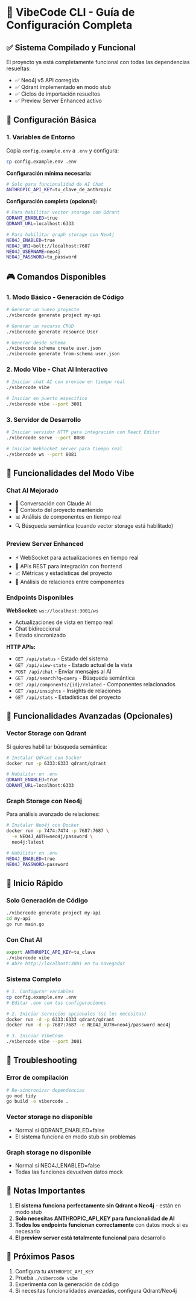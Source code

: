 # 🚀 VibeCode CLI - Guía de Configuración Completa

## ✅ Sistema Compilado y Funcional

El proyecto ya está completamente funcional con todas las dependencias resueltas:

- ✅ Neo4j v5 API corregida
- ✅ Qdrant implementado en modo stub
- ✅ Ciclos de importación resueltos
- ✅ Preview Server Enhanced activo

## 🔧 Configuración Básica

### 1. Variables de Entorno

Copia `config.example.env` a `.env` y configura:

```bash
cp config.example.env .env
```

**Configuración mínima necesaria:**

```bash
# Solo para funcionalidad de AI Chat
ANTHROPIC_API_KEY=tu_clave_de_anthropic
```

**Configuración completa (opcional):**

```bash
# Para habilitar vector storage con Qdrant
QDRANT_ENABLED=true
QDRANT_URL=localhost:6333

# Para habilitar graph storage con Neo4j
NEO4J_ENABLED=true
NEO4J_URI=bolt://localhost:7687
NEO4J_USERNAME=neo4j
NEO4J_PASSWORD=tu_password
```

## 🎮 Comandos Disponibles

### 1. Modo Básico - Generación de Código

```bash
# Generar un nuevo proyecto
./vibercode generate project my-api

# Generar un recurso CRUD
./vibercode generate resource User

# Generar desde schema
./vibercode schema create user.json
./vibercode generate from-schema user.json
```

### 2. Modo Vibe - Chat AI Interactivo

```bash
# Iniciar chat AI con preview en tiempo real
./vibercode vibe

# Iniciar en puerto específico
./vibercode vibe --port 3001
```

### 3. Servidor de Desarrollo

```bash
# Iniciar servidor HTTP para integración con React Editor
./vibercode serve --port 8080

# Iniciar WebSocket server para tiempo real
./vibercode ws --port 8081
```

## 🎨 Funcionalidades del Modo Vibe

### Chat AI Mejorado

- 💬 Conversación con Claude AI
- 🧠 Contexto del proyecto mantenido
- 📊 Análisis de componentes en tiempo real
- 🔍 Búsqueda semántica (cuando vector storage está habilitado)

### Preview Server Enhanced

- ⚡ WebSocket para actualizaciones en tiempo real
- 🎯 APIs REST para integración con frontend
- 📈 Métricas y estadísticas del proyecto
- 🔗 Análisis de relaciones entre componentes

### Endpoints Disponibles

**WebSocket:** `ws://localhost:3001/ws`

- Actualizaciones de vista en tiempo real
- Chat bidireccional
- Estado sincronizado

**HTTP APIs:**

- `GET /api/status` - Estado del sistema
- `GET /api/view-state` - Estado actual de la vista
- `POST /api/chat` - Enviar mensajes al AI
- `GET /api/search?q=query` - Búsqueda semántica
- `GET /api/components/{id}/related` - Componentes relacionados
- `GET /api/insights` - Insights de relaciones
- `GET /api/stats` - Estadísticas del proyecto

## 🔮 Funcionalidades Avanzadas (Opcionales)

### Vector Storage con Qdrant

Si quieres habilitar búsqueda semántica:

```bash
# Instalar Qdrant con Docker
docker run -p 6333:6333 qdrant/qdrant

# Habilitar en .env
QDRANT_ENABLED=true
QDRANT_URL=localhost:6333
```

### Graph Storage con Neo4j

Para análisis avanzado de relaciones:

```bash
# Instalar Neo4j con Docker
docker run -p 7474:7474 -p 7687:7687 \
  -e NEO4J_AUTH=neo4j/password \
  neo4j:latest

# Habilitar en .env
NEO4J_ENABLED=true
NEO4J_PASSWORD=password
```

## 🚀 Inicio Rápido

### Solo Generación de Código

```bash
./vibercode generate project my-api
cd my-api
go run main.go
```

### Con Chat AI

```bash
export ANTHROPIC_API_KEY=tu_clave
./vibercode vibe
# Abre http://localhost:3001 en tu navegador
```

### Sistema Completo

```bash
# 1. Configurar variables
cp config.example.env .env
# Editar .env con tus configuraciones

# 2. Iniciar servicios opcionales (si los necesitas)
docker run -d -p 6333:6333 qdrant/qdrant
docker run -d -p 7687:7687 -e NEO4J_AUTH=neo4j/password neo4j

# 3. Iniciar VibeCode
./vibercode vibe --port 3001
```

## 🐛 Troubleshooting

### Error de compilación

```bash
# Re-sincronizar dependencias
go mod tidy
go build -o vibercode .
```

### Vector storage no disponible

- Normal si QDRANT_ENABLED=false
- El sistema funciona en modo stub sin problemas

### Graph storage no disponible

- Normal si NEO4J_ENABLED=false
- Todas las funciones devuelven datos mock

## 📝 Notas Importantes

1. **El sistema funciona perfectamente sin Qdrant o Neo4j** - están en modo stub
2. **Solo necesitas ANTHROPIC_API_KEY para funcionalidad de AI**
3. **Todos los endpoints funcionan correctamente** con datos mock si es necesario
4. **El preview server está totalmente funcional** para desarrollo

## 🎯 Próximos Pasos

1. Configura tu `ANTHROPIC_API_KEY`
2. Prueba `./vibercode vibe`
3. Experimenta con la generación de código
4. Si necesitas funcionalidades avanzadas, configura Qdrant/Neo4j
